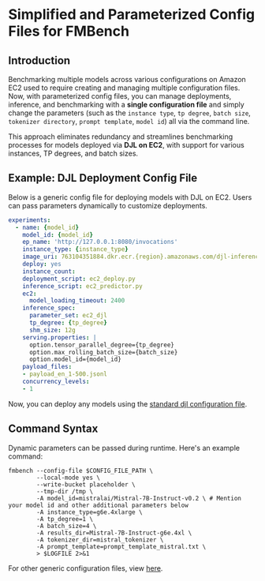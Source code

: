 # Simplified and Parameterized Config Files for FMBench

## Introduction

Benchmarking multiple models across various configurations on Amazon EC2 used to require creating and managing multiple configuration files. Now, with parameterized config files, you can manage deployments, inference, and benchmarking with a **single configuration file** and simply change the parameters (such as the `instance type`, `tp degree`, `batch size`, `tokenizer directory`, `prompt template`, `model id`) all via the command line.

This approach eliminates redundancy and streamlines benchmarking processes for models deployed via **DJL on EC2**, with support for various instances, TP degrees, and batch sizes.

## Example: DJL Deployment Config File

Below is a generic config file for deploying models with DJL on EC2. Users can pass parameters dynamically to customize deployments.

```yaml
experiments:
  - name: {model_id}
    model_id: {model_id}
    ep_name: 'http://127.0.0.1:8080/invocations'
    instance_type: {instance_type}
    image_uri: 763104351884.dkr.ecr.{region}.amazonaws.com/djl-inference:0.29.0-lmi11.0.0-cu124
    deploy: yes
    instance_count: 
    deployment_script: ec2_deploy.py
    inference_script: ec2_predictor.py
    ec2:
      model_loading_timeout: 2400
    inference_spec:
      parameter_set: ec2_djl
      tp_degree: {tp_degree}
      shm_size: 12g
    serving.properties: |
      option.tensor_parallel_degree={tp_degree}
      option.max_rolling_batch_size={batch_size}
      option.model_id={model_id}
    payload_files:
    - payload_en_1-500.jsonl
    concurrency_levels:
    - 1
```

Now, you can deploy any models using the [standard djl configuration file](https://github.com/aws-samples/foundation-model-benchmarking-tool/blob/main/src/fmbench/configs/generic/ec2/djl.yml). 

## Command Syntax

Dynamic parameters can be passed during runtime. Here's an example command:

```{bash}
fmbench --config-file $CONFIG_FILE_PATH \
        --local-mode yes \
        --write-bucket placeholder \
        --tmp-dir /tmp \
        -A model_id=mistralai/Mistral-7B-Instruct-v0.2 \ # Mention your model id and other additional parameters below
        -A instance_type=g6e.4xlarge \ 
        -A tp_degree=1 \
        -A batch_size=4 \
        -A results_dir=Mistral-7B-Instruct-g6e.4xl \
        -A tokenizer_dir=mistral_tokenizer \
        -A prompt_template=prompt_template_mistral.txt \
        > $LOGFILE 2>&1
```

For other generic configuration files, view [here](https://github.com/aws-samples/foundation-model-benchmarking-tool/tree/main/src/fmbench/configs/generic).
